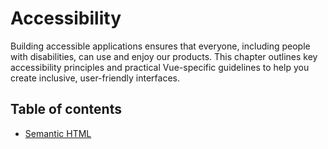 # Accessibility

Building accessible applications ensures that everyone, including people with disabilities, can use and enjoy our products. This chapter outlines key accessibility principles and practical Vue-specific guidelines to help you create inclusive, user-friendly interfaces.

## Table of contents

- [Semantic HTML](/accessibility/semantic-html.md)
